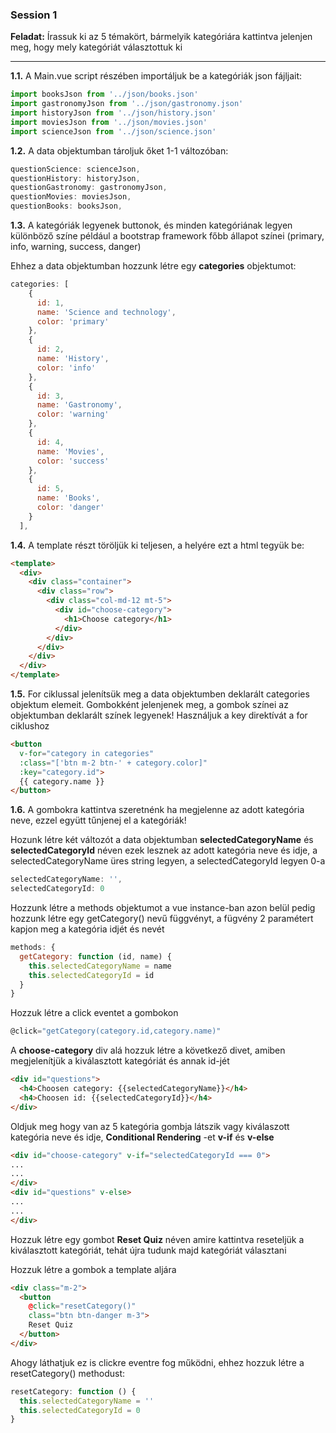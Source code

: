 ### Session 1
<b>Feladat:</b>
Írassuk ki az 5 témakört, bármelyik kategóriára kattintva jelenjen meg, hogy mely kategóriát választottuk ki

<hr>

<b>1.1.</b> A Main.vue script részében importáljuk be a kategóriák json fájljait:

```javascript
import booksJson from '../json/books.json'
import gastronomyJson from '../json/gastronomy.json'
import historyJson from '../json/history.json'
import moviesJson from '../json/movies.json'
import scienceJson from '../json/science.json'
```

<b>1.2.</b> A data objektumban tároljuk őket 1-1 változóban:

```javascript
questionScience: scienceJson,
questionHistory: historyJson,
questionGastronomy: gastronomyJson,
questionMovies: moviesJson,
questionBooks: booksJson,
```

<b>1.3.</b> A kategóriák legyenek buttonok, és minden kategóriának legyen különböző színe például a bootstrap framework főbb állapot színei (primary, info, warning, success, danger)

Ehhez a data objektumban hozzunk létre egy <b>categories</b> objektumot:

```javascript
categories: [
    {
      id: 1,
      name: 'Science and technology',
      color: 'primary'
    },
    {
      id: 2,
      name: 'History',
      color: 'info'
    },
    {
      id: 3,
      name: 'Gastronomy',
      color: 'warning'
    },
    {
      id: 4,
      name: 'Movies',
      color: 'success'
    },
    {
      id: 5,
      name: 'Books',
      color: 'danger'
    }
  ],
```

<b>1.4.</b> A template részt töröljük ki teljesen, a helyére ezt a html tegyük be:

```html
<template>
  <div>
    <div class="container">
      <div class="row">
        <div class="col-md-12 mt-5">
          <div id="choose-category">
            <h1>Choose category</h1>
          </div>
        </div>
      </div>
    </div>
  </div>
</template>
```

<b>1.5.</b> For ciklussal jelenítsük meg a data objektumben deklarált categories objektum elemeit. Gombokként jelenjenek meg, a gombok színei az objektumban deklarált színek legyenek! Használjuk a key direktívát a for ciklushoz


```html
<button
  v-for="category in categories"
  :class="['btn m-2 btn-' + category.color]"
  :key="category.id">
  {{ category.name }}
</button>
```

<b>1.6.</b> A gombokra kattintva szeretnénk ha megjelenne az adott kategória neve, ezzel együtt tűnjenej el a kategóriák!

Hozunk létre két változót a data objektumban <b>selectedCategoryName</b> és <b>selectedCategoryId</b> néven ezek lesznek az adott kategória neve és idje, a selectedCategoryName üres string legyen, a selectedCategoryId legyen 0-a

```javascript
selectedCategoryName: '',
selectedCategoryId: 0
```

Hozzunk létre a methods objektumot a vue instance-ban azon belül pedig hozzunk létre egy getCategory() nevű függvényt, a fügvény 2 paramétert kapjon meg a kategória idjét és nevét

```javascript
methods: {
  getCategory: function (id, name) {
    this.selectedCategoryName = name
    this.selectedCategoryId = id
  }
}
```  

Hozzuk létre a click eventet a gombokon

```javascript
@click="getCategory(category.id,category.name)"
```

A <b>choose-category</b> div alá hozzuk létre a következő divet, amiben megjelenítjük a kiválasztott kategóriát és annak id-jét

```html
<div id="questions">
  <h4>Choosen category: {{selectedCategoryName}}</h4>
  <h4>Choosen id: {{selectedCategoryId}}</h4>
</div>
```

Oldjuk meg hogy van az 5 kategória gombja látszik vagy kiválaszott kategória neve és idje, <b>Conditional Rendering</b> -et  <b>v-if</b> és <b>v-else</b> 

```html
<div id="choose-category" v-if="selectedCategoryId === 0">
...
...
</div>
<div id="questions" v-else>
...
...
</div>
```

Hozzuk létre egy gombot <b>Reset Quiz</b> néven amire kattintva reseteljük a kiválasztott kategóriát, tehát újra tudunk majd kategóriát választani

Hozzuk létre a gombok a template aljára

```html
<div class="m-2">
  <button
    @click="resetCategory()"
    class="btn btn-danger m-3">
    Reset Quiz
  </button>
</div>
```

Ahogy láthatjuk ez is clickre eventre fog működni, ehhez hozzuk létre a resetCategory() methodust:

```javascript
resetCategory: function () {
  this.selectedCategoryName = ''
  this.selectedCategoryId = 0
}
```
